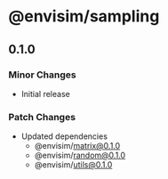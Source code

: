 # @envisim/sampling

## 0.1.0

### Minor Changes

- Initial release

### Patch Changes

- Updated dependencies
  - @envisim/matrix@0.1.0
  - @envisim/random@0.1.0
  - @envisim/utils@0.1.0
